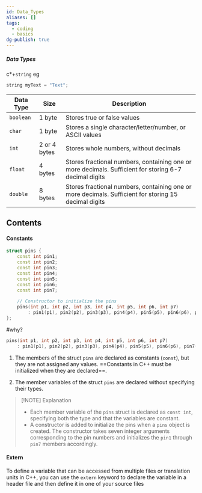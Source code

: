 ```yaml
---
id: Data_Types
aliases: []
tags:
  - coding
  - basics
dg-publish: true
---
```

##### Data Types
c*+`string`
eg

```cpp
string myText = "Text";

```

|Data Type|Size|Description|
|---|---|---|
|`boolean`|1 byte|Stores true or false values|
|`char`|1 byte|Stores a single character/letter/number, or ASCII values|
|`int`|2 or 4 bytes|Stores whole numbers, without decimals|
|`float`|4 bytes|Stores fractional numbers, containing one or more decimals. Sufficient for storing 6-7 decimal digits|
|`double`|8 bytes|Stores fractional numbers, containing one or more decimals. Sufficient for storing 15 decimal digits|

## Contents

#### Constants

```c++
struct pins {
    const int pin1;
    const int pin2;
    const int pin3;
    const int pin4;
    const int pin5;
    const int pin6;
    const int pin7;
    
    // Constructor to initialize the pins
    pins(int p1, int p2, int p3, int p4, int p5, int p6, int p7) 
        : pin1(p1), pin2(p2), pin3(p3), pin4(p4), pin5(p5), pin6(p6), pin7(p7) {}
};

```

#why?

```cpp
pins(int p1, int p2, int p3, int p4, int p5, int p6, int p7) 
	: pin1(p1), pin2(p2), pin3(p3), pin4(p4), pin5(p5), pin6(p6), pin7(p7) {}

```

1. The members of the struct `pins` are declared as constants (`const`), but they are not assigned any values. ==Constants in C++ must be initialized when they are declared==.
    
2. The member variables of the struct `pins` are declared without specifying their types.
> [!NOTE] Explanation
> - Each member variable of the `pins` struct is declared as `const int`, specifying both the type and that the variables are constant.
> - A constructor is added to initialize the pins when a `pins` object is created. The constructor takes seven integer arguments corresponding to the pin numbers and initializes the `pin1` through `pin7` members accordingly.

#### Extern 
  
To define a variable that can be accessed from multiple files or translation units in C++, you can use the `extern` keyword to declare the variable in a header file and then define it in one of your source files

